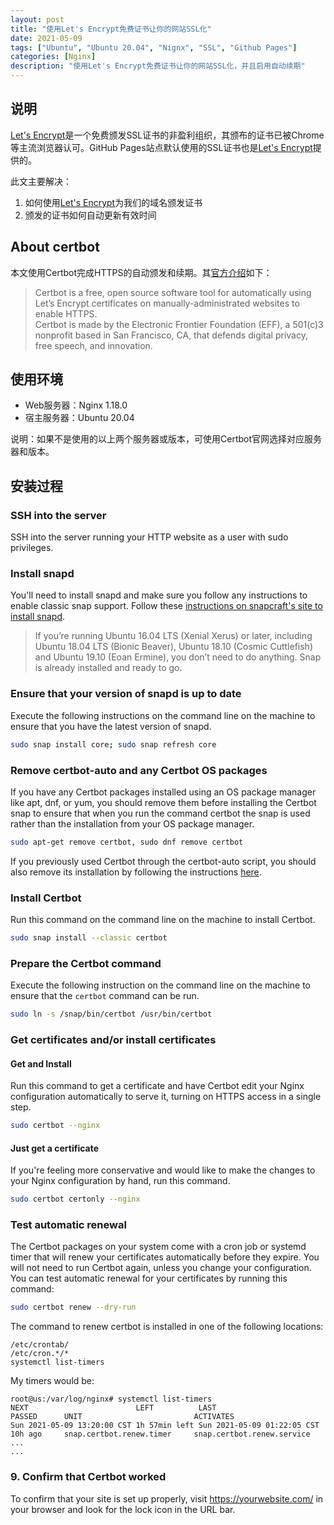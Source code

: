```yaml
---
layout: post
title: "使用Let's Encrypt免费证书让你的网站SSL化"
date: 2021-05-09
tags: ["Ubuntu", "Ubuntu 20.04", "Nignx", "SSL", "Github Pages"]
categories: [Nginx]
description: "使用Let's Encrypt免费证书让你的网站SSL化，并且启用自动续期"
---
```


## 说明

[Let's Encrypt](https://letsencrypt.org/)是一个免费颁发SSL证书的非盈利组织，其颁布的证书已被Chrome等主流浏览器认可。GitHub Pages站点默认使用的SSL证书也是[Let's Encrypt](https://letsencrypt.org/)提供的。

此文主要解决：
1. 如何使用[Let's Encrypt](https://letsencrypt.org/)为我们的域名颁发证书
2. 颁发的证书如何自动更新有效时间

## About certbot

本文使用Certbot完成HTTPS的自动颁发和续期。其[官方介绍](https://certbot.eff.org/about/)如下：

> Certbot is a free, open source software tool for automatically using Let’s Encrypt certificates on manually-administrated websites to enable HTTPS.  
> Certbot is made by the Electronic Frontier Foundation (EFF), a 501(c)3 nonprofit based in San Francisco, CA, that defends digital privacy, free speech, and innovation.  

## 使用环境

- Web服务器：Nginx 1.18.0
- 宿主服务器：Ubuntu 20.04

说明：如果不是使用的以上两个服务器或版本，可使用Certbot官网选择对应服务器和版本。

## 安装过程

### SSH into the server
SSH into the server running your HTTP website as a user with sudo privileges.

### Install snapd
You'll need to install snapd and make sure you follow any instructions to enable classic snap support.
Follow these [instructions on snapcraft's site to install snapd](https://snapcraft.io/docs/installing-snapd).

> If you’re running Ubuntu 16.04 LTS (Xenial Xerus) or later, including Ubuntu 18.04 LTS (Bionic Beaver), Ubuntu 18.10 (Cosmic Cuttlefish) and Ubuntu 19.10 (Eoan Ermine), you don’t need to do anything. Snap is already installed and ready to go.

### Ensure that your version of snapd is up to date
Execute the following instructions on the command line on the machine to ensure that you have the latest version of snapd.

```bash
sudo snap install core; sudo snap refresh core
```

### Remove certbot-auto and any Certbot OS packages
If you have any Certbot packages installed using an OS package manager like apt, dnf, or yum, you should remove them before installing the Certbot snap to ensure that when you run the command certbot the snap is used rather than the installation from your OS package manager.

```bash
sudo apt-get remove certbot, sudo dnf remove certbot
```

If you previously used Certbot through the certbot-auto script, you should also remove its installation by following the instructions [here](https://certbot.eff.org/docs/uninstall.html).

### Install Certbot

Run this command on the command line on the machine to install Certbot.

```bash
sudo snap install --classic certbot
```

### Prepare the Certbot command

Execute the following instruction on the command line on the machine to ensure that the `certbot` command can be run.

```bash
sudo ln -s /snap/bin/certbot /usr/bin/certbot
```

### Get certificates and/or install certificates

#### Get and Install
Run this command to get a certificate and have Certbot edit your Nginx configuration automatically to serve it, turning on HTTPS access in a single step.

```bash
sudo certbot --nginx
```

#### Just get a certificate
If you're feeling more conservative and would like to make the changes to your Nginx configuration by hand, run this command.

```bash
sudo certbot certonly --nginx
```

### Test automatic renewal
The Certbot packages on your system come with a cron job or systemd timer that will renew your certificates automatically before they expire. You will not need to run Certbot again, unless you change your configuration. You can test automatic renewal for your certificates by running this command:

```bash
sudo certbot renew --dry-run
```

The command to renew certbot is installed in one of the following locations:
```
/etc/crontab/
/etc/cron.*/*
systemctl list-timers
```

My timers would be:

```
root@us:/var/log/nginx# systemctl list-timers
NEXT                        LEFT          LAST                        PASSED      UNIT                         ACTIVATES
Sun 2021-05-09 13:20:00 CST 1h 57min left Sun 2021-05-09 01:22:05 CST 10h ago     snap.certbot.renew.timer     snap.certbot.renew.service
...
...
```

### 9. Confirm that Certbot worked
To confirm that your site is set up properly, visit https://yourwebsite.com/ in your browser and look for the lock icon in the URL bar.
